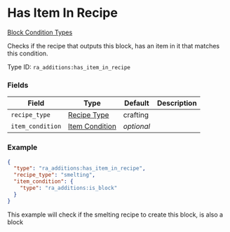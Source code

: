 # Has Item In Recipe
[Block Condition Types](../block_condition_types_types.md)

Checks if the recipe that outputs this block, has an item in it that matches this condition.

Type ID: `ra_additions:has_item_in_recipe`
### Fields
Field | Type | Default | Description
------|------|---------|-------------
`recipe_type` | [Recipe Type](../data_types/recipe_type.md) | crafting | 
`item_condition` | [Item Condition](../item_condition_types.md) | _optional_ | 

### Example
```json
{
  "type": "ra_additions:has_item_in_recipe",
  "recipe_type": "smelting",
  "item_condition": {
    "type": "ra_additions:is_block"
  }
}
```
This example will check if the smelting recipe to create this block, is also a block